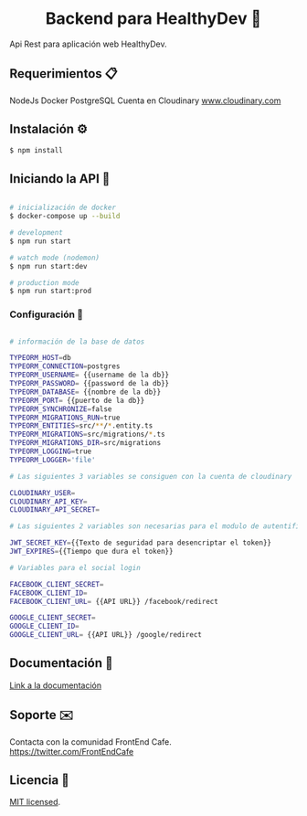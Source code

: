 
<h1 align="center"> Backend para HealthyDev 💪</h1>


 Api Rest para aplicación web HealthyDev.

## Requerimientos 📋

NodeJs
Docker
PostgreSQL
Cuenta en Cloudinary www.cloudinary.com

## Instalación ⚙️

```bash
$ npm install
```

## Iniciando la API 🚀

```bash

# inicialización de docker
$ docker-compose up --build

# development
$ npm run start

# watch mode (nodemon)
$ npm run start:dev

# production mode
$ npm run start:prod
```

### Configuración 🔧

```bash

# información de la base de datos

TYPEORM_HOST=db
TYPEORM_CONNECTION=postgres
TYPEORM_USERNAME= {{username de la db}}
TYPEORM_PASSWORD= {{password de la db}}
TYPEORM_DATABASE= {{nombre de la db}}
TYPEORM_PORT= {{puerto de la db}}
TYPEORM_SYNCHRONIZE=false
TYPEORM_MIGRATIONS_RUN=true
TYPEORM_ENTITIES=src/**/*.entity.ts
TYPEORM_MIGRATIONS=src/migrations/*.ts
TYPEORM_MIGRATIONS_DIR=src/migrations
TYPEORM_LOGGING=true
TYPEORM_LOGGER='file'

# Las siguientes 3 variables se consiguen con la cuenta de cloudinary

CLOUDINARY_USER=
CLOUDINARY_API_KEY=
CLOUDINARY_API_SECRET=

# Las siguientes 2 variables son necesarias para el modulo de autentificacion

JWT_SECRET_KEY={{Texto de seguridad para desencriptar el token}}
JWT_EXPIRES={{Tiempo que dura el token}}

# Variables para el social login

FACEBOOK_CLIENT_SECRET=
FACEBOOK_CLIENT_ID=
FACEBOOK_CLIENT_URL= {{API URL}} /facebook/redirect

GOOGLE_CLIENT_SECRET=
GOOGLE_CLIENT_ID=
GOOGLE_CLIENT_URL= {{API URL}} /google/redirect

```

## Documentación 📖

[Link a la documentación](docs/Documentation.md)

## Soporte ✉️

Contacta con la comunidad FrontEnd Cafe. https://twitter.com/FrontEndCafe

## Licencia 📄

  [MIT licensed](LICENSE).

